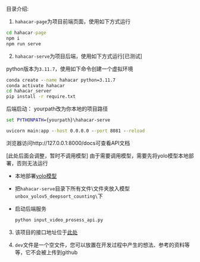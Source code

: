 目录介绍:

1. `hahacar-page`为项目前端页面，使用如下方式运行
``` cmd
cd hahacar-page
npm i
npm run serve
```

2. `hahacar-serve`为项目后端，使用如下方式运行[已测试]

python版本为`3.11.7`，使用如下命令创建一个虚拟环境
``` cmd
conda create --name hahacar python=3.11.7
conda activate hahacar
cd hahacar_server
pip install -r require.txt
```
后端启动：
yourpath改为你本地的项目路径
``` cmd
set PYTHONPATH={yourpath}\hahacar-serve
```

``` cmd
uvicorn main:app --host 0.0.0.0 --port 8081 --reload
```
浏览器访问http://127.0.0.1:8000/docs可查看API文档

[此处后面会调整，暂时不调用模型]
由于需要调用模型，需要先将yolo模型本地部署，否则无法运行

- 本地部署[yolo模型](https://github.com/dyh/unbox_yolov5_deepsort_counting?tab=readme-ov-file)

- 把`hahacar-serve`目录下所有文件\文件夹放入模型`unbox_yolov5_deepsort_counting\`下

- 启动后端服务
  ```bash
  python input_video_prosess_api.py
  ```


3. 该项目的接口地址位于[此处](https://app.apifox.com/project/5927090)

4. `dev`文件是一个空文件，您可以放置在开发过程中产生的想法、参考的资料等等，它不会被上传到github



  
   



